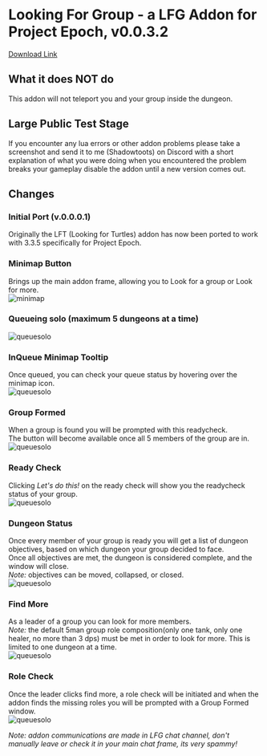 # Looking For Group - a LFG Addon for Project Epoch, v0.0.3.2

[Download Link](https://github.com/Bennylavaa/LFG)

## What it does NOT do ####
This addon will not teleport you and your group inside the dungeon.

## Large Public Test Stage ##
If you encounter any lua errors or other addon problems please take a screenshot and send it to me (Shadowtoots) on Discord with a short explanation of what you were doing when you encountered the problem breaks your gameplay disable the addon until a new version comes out.

## Changes ##

### Initial Port (v.0.0.0.1) ###
Originally the LFT (Looking for Turtles) addon has now been ported to work with 3.3.5 specifically for Project Epoch.

### Minimap Button ###
Brings up the main addon frame, allowing you to Look for a group or Look for more.<Br>
![minimap](https://imgur.com/Z1uRxqz.png)

### Queueing solo (maximum 5 dungeons at a time) ###
![queuesolo](https://imgur.com/ZWd7awX.png)

### InQueue Minimap Tooltip ###
Once queued, you can check your queue status by hovering over the minimap icon.<br>
![queuesolo](https://imgur.com/O0MNsKv.png)

### Group Formed ####
When a group is found you will be prompted with this readycheck.<br>
The button will become available once all 5 members of the group are in.<br>
![queuesolo](https://imgur.com/9rHbnfQ.png)

### Ready Check ###
Clicking *Let's do this!* on the ready check will show you the readycheck status of your group.<br>
![queuesolo](https://imgur.com/1h3FDYG.png)

### Dungeon Status ###
Once every member of your group is ready you will get a list of dungeon objectives, based on which dungeon your group decided to face.<br>
Once all objectives are met, the dungeon is considered complete, and the window will close.<br>
_Note:_ objectives can be moved, collapsed, or closed.<br>
![queuesolo](https://imgur.com/UGRDmzm.png)

### Find More ###
As a leader of a group you can look for more members.<br>
_Note:_ the default 5man group role composition(only one tank, only one healer, no more than 3 dps) must be met in order to look for more. This is limited to one dungeon at a time.<Br>
![queuesolo](https://imgur.com/iOkkHks.png)

### Role Check ###
Once the leader clicks find more, a role check will be initiated and when the addon finds the missing roles you will be prompted with a Group Formed window.<br>
![queuesolo](https://imgur.com/62LdVAT.png)

_Note: addon communications are made in LFG chat channel, don't manually leave or check it in your main chat frame, its very spammy!_<Br>
